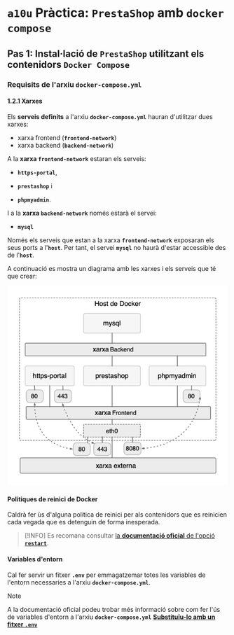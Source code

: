 <!-- https://josejuansanchez.org/iaw/practica-prestashop-docker/index.html -->

# **```a10u```** Pràctica: **```PrestaShop```** amb **```docker compose```**

## Pas 1: Instal·lació de **```PrestaShop```** utilitzant els contenidors **```Docker Compose```**

### Requisits de l'arxiu **```docker-compose.yml```**

#### 1.2.1 Xarxes

Els **serveis definits** a l'arxiu **```docker-compose.yml```** hauran d'utilitzar dues xarxes:

* xarxa frontend (**```frontend-network```**)
* xarxa backend (**```backend-network```**)

A la **xarxa ```frontend-network```** estaran els serveis:

* **```https-portal```**,

* **```prestashop```** i

* **```phpmyadmin```**.

I a la **xarxa ```backend-network```** només estarà el servei:

* **```mysql```**

Només els serveis que estan a la xarxa **```frontend-network```** exposaran els seus ports a l'**```host```**. Per tant, el servei **```mysql```** no haurà d'estar accessible des de l'**```host```**.

A continuació es mostra un diagrama amb les xarxes i els serveis que té que crear:

![diagrama.png](./images/diagrama.png)

#### Polítiques de reinici de Docker

Caldrà fer ùs d'alguna política de reinici per als contenidors que es reinicien cada vegada que es detenguin de forma inesperada.

> [!INFO]
> Es recomana consultar [la **documentació oficial** de l'opció **```restart```**](https://docs.docker.com/compose/compose-file/compose-file-v3/#restart).


#### Variables d'entorn

Cal fer servir un fitxer **```.env```** per emmagatzemar totes les variables de l'entorn necessaries a l'arxiu **```docker-compose.yml```**.

> [!Note]
>
> A la documentació oficial podeu trobar més informació sobre com fer l'ús de variables d'entorn a l'arxiu **```docker-compose.yml```** [**Substituïu-lo amb un fitxer ```.env```**](https://docs.docker.com/compose/environment-variables/set-environment-variables/#compose-file)

